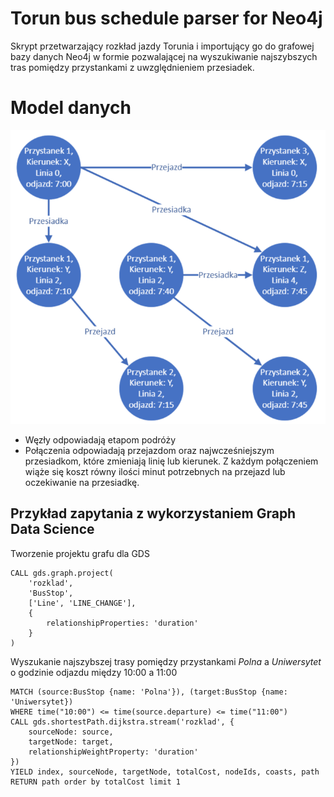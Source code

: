 # Torun bus schedule parser for Neo4j

 Skrypt przetwarzający rozkład jazdy Torunia i importujący go do grafowej bazy danych Neo4j w formie pozwalającej na wyszukiwanie najszybszych tras pomiędzy przystankami z uwzględnieniem przesiadek.

# Model danych
![Model danych rozkladu jazdy](data_model.png)
* Węzły odpowiadają etapom podróży
* Połączenia odpowiadają przejazdom oraz najwcześniejszym przesiadkom, które zmieniają linię lub kierunek. Z każdym połączeniem wiąże się koszt równy ilości minut potrzebnych na przejazd lub oczekiwanie na przesiadkę.

## Przykład zapytania z wykorzystaniem Graph Data Science

Tworzenie projektu grafu dla GDS
```
CALL gds.graph.project(
    'rozklad',
    'BusStop',
    ['Line', 'LINE_CHANGE'],
    {
        relationshipProperties: 'duration'
    }
)
```

Wyszukanie najszybszej trasy pomiędzy przystankami *Polna* a *Uniwersytet* o godzinie odjazdu między 10:00 a 11:00
```
MATCH (source:BusStop {name: 'Polna'}), (target:BusStop {name: 'Uniwersytet})
WHERE time("10:00") <= time(source.departure) <= time("11:00")
CALL gds.shortestPath.dijkstra.stream('rozklad', {
    sourceNode: source,
    targetNode: target,
    relationshipWeightProperty: 'duration'
})
YIELD index, sourceNode, targetNode, totalCost, nodeIds, coasts, path
RETURN path order by totalCost limit 1
```
